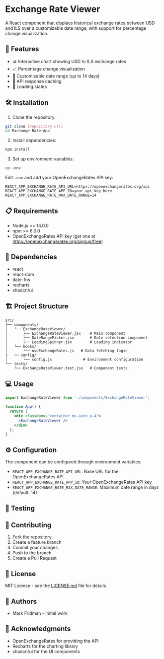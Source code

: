 # Exchange Rate Viewer

A React component that displays historical exchange rates between USD and ILS over a customizable date range, with support for percentage change visualization.

## 🚀 Features

- 📊 Interactive chart showing USD to ILS exchange rates
- 📈 Percentage change visualization
- 📅 Customizable date range (up to 14 days)
- 💾 API response caching
- 🔄 Loading states

## 🛠️ Installation

1. Clone the repository:
```bash
git clone [repository-url]
cd Exchange-Rate-App
```

2. Install dependencies:
```bash
npm install
```

3. Set up environment variables:
```bash
cp .env
```
Edit `.env` and add your OpenExchangeRates API key:
```
REACT_APP_EXCHANGE_RATE_API_URL=https://openexchangerates.org/api
REACT_APP_EXCHANGE_RATE_APP_ID=your_api_key_here
REACT_APP_EXCHANGE_RATE_MAX_DATE_RANGE=14
```

## 📋 Requirements

- Node.js >= 14.0.0
- npm >= 6.0.0
- OpenExchangeRates API key (get one at https://openexchangerates.org/signup/free)

## 🔧 Dependencies

- react
- react-dom
- date-fns
- recharts
- shadcn/ui

## 🏗️ Project Structure

```
src/
├── components/
│   └── ExchangeRateViewer/
│       ├── ExchangeRateViewer.jsx    # Main component
│       ├── DateRangePicker.jsx       # Date selection component
│       ├── LoadingSpinner.jsx        # Loading indicator
│   └── hooks/
│       └── useExchangeRates.js   # Data fetching logic
├   ── config/
│       └── config.js              # Environment configuration
└── tests/
    └── ExchangeRateViewer.test.jsx   # Component tests
```

## 💻 Usage

```jsx
import ExchangeRateViewer from './components/ExchangeRateViewer';

function App() {
  return (
    <div className="container mx-auto p-4">
      <ExchangeRateViewer />
    </div>
  );
}
```

## ⚙️ Configuration

The component can be configured through environment variables:

- `REACT_APP_EXCHANGE_RATE_API_URL`: Base URL for the OpenExchangeRates API
- `REACT_APP_EXCHANGE_RATE_APP_ID`: Your OpenExchangeRates API key
- `REACT_APP_EXCHANGE_RATE_MAX_DATE_RANGE`: Maximum date range in days (default: 14)

## 🧪 Testing

## 🤝 Contributing

1. Fork the repository
2. Create a feature branch
3. Commit your changes
4. Push to the branch
5. Create a Pull Request

## 📝 License

MIT License - see the [LICENSE.md](LICENSE.md) file for details

## 👥 Authors

- Mark Fridman - Initial work

## 🙏 Acknowledgments

- OpenExchangeRates for providing the API
- Recharts for the charting library
- shadcn/ui for the UI components
